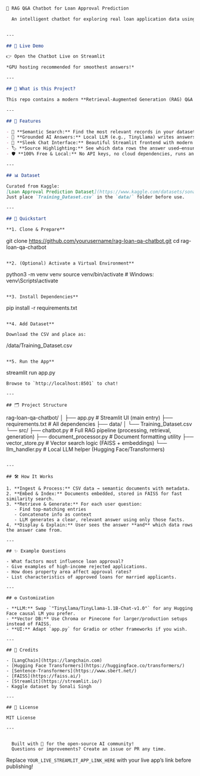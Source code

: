 ```markdown


  

💎 RAG Q&A Chatbot for Loan Approval Prediction

  An intelligent chatbot for exploring real loan application data using Retrieval-Augmented Generation.


---

## 🚀 Live Demo

👉 Open the Chatbot Live on Streamlit

*GPU hosting recommended for smoothest answers!*

---

## 🧠 What is this Project?

This repo contains a modern **Retrieval-Augmented Generation (RAG) Q&A Chatbot** trained on a real loan approval dataset. It helps you query patterns, statistics, and sample cases around loan applications and approvals, answering with clear explanations—**all powered by local, open-source AI with zero API cost**.

---

## 🎯 Features

- 🔎 **Semantic Search:** Find the most relevant records in your dataset with FAISS & Sentence Transformers.
- 🤖 **Grounded AI Answers:** Local LLM (e.g., TinyLlama) writes answers based on the actual retrieved data, not just guesses.
- 💬 **Sleek Chat Interface:** Beautiful Streamlit frontend with modern UX, avatars, and transparent sources.
- 🏷 **Source Highlighting:** See which data rows the answer used—ensuring traceability.
- 🛡 **100% Free & Local:** No API keys, no cloud dependencies, runs anywhere!

---

## 📊 Dataset

Curated from Kaggle:  
[Loan Approval Prediction Dataset](https://www.kaggle.com/datasets/sonalisingh1411/loan-approval-prediction?select=Training+Dataset.csv)  
Just place `Training_Dataset.csv` in the `data/` folder before use.

---

## 💾 Quickstart

**1. Clone & Prepare**

```
git clone https://github.com/yourusername/rag-loan-qa-chatbot.git
cd rag-loan-qa-chatbot
```

**2. (Optional) Activate a Virtual Environment**

```
python3 -m venv venv
source venv/bin/activate          # Windows: venv\Scripts\activate
```

**3. Install Dependencies**

```
pip install -r requirements.txt
```

**4. Add Dataset**

Download the CSV and place as:
```
/data/Training_Dataset.csv
```

**5. Run the App**

```
streamlit run app.py
```
Browse to `http://localhost:8501` to chat!

---

## 🗂 Project Structure
```
rag-loan-qa-chatbot/
│
├── app.py                  # Streamlit UI (main entry)
├── requirements.txt        # All dependencies
├── data/
│   └── Training_Dataset.csv
└── src/
    ├── chatbot.py              # Full RAG pipeline (processing, retrieval, generation)
    ├── document_processor.py   # Document formatting utility
    ├── vector_store.py         # Vector search logic (FAISS + embeddings)
    └── llm_handler.py          # Local LLM helper (Hugging Face/Transformers)
```

---

## 🛠️ How It Works

1. **Ingest & Process:** CSV data → semantic documents with metadata.
2. **Embed & Index:** Documents embedded, stored in FAISS for fast similarity search.
3. **Retrieve & Generate:** For each user question:  
   - Find top-matching entries  
   - Concatenate info as context  
   - LLM generates a clear, relevant answer using only those facts.
4. **Display & Explain:** User sees the answer **and** which data rows the answer came from.

---

## ✨ Example Questions

- What factors most influence loan approval?
- Give examples of high-income rejected applications.
- How does property area affect approval rates?
- List characteristics of approved loans for married applicants.

---

## ⚙️ Customization

- **LLM:** Swap `"TinyLlama/TinyLlama-1.1B-Chat-v1.0"` for any Hugging Face causal LM you prefer.
- **Vector DB:** Use Chroma or Pinecone for larger/production setups instead of FAISS.
- **UI:** Adapt `app.py` for Gradio or other frameworks if you wish.

---

## 🙏 Credits

- [LangChain](https://langchain.com)
- [Hugging Face Transformers](https://huggingface.co/transformers/)
- [Sentence-Transformers](https://www.sbert.net/)
- [FAISS](https://faiss.ai/)
- [Streamlit](https://streamlit.io/)
- Kaggle dataset by Sonali Singh

---

## 📝 License

MIT License

---


  Built with 🩵 for the open-source AI community!
  Questions or improvements? Create an issue or PR any time.

```
Replace `YOUR_LIVE_STREAMLIT_APP_LINK_HERE` with your live app’s link before publishing!
